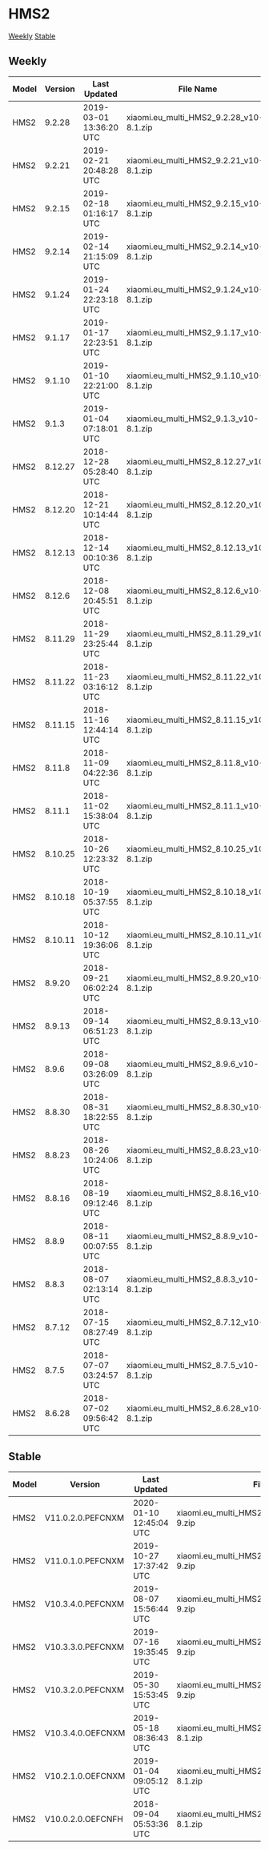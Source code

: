 # HMS2
[Weekly](#Weekly)  [Stable](#Stable)
## Weekly
| Model | Version | Last Updated | File Name | Size | Download Link |
| ---- | ---- | ---- | ---- | ---- | ---- |
| HMS2 | 9.2.28 | 2019-03-01 13:36:20 UTC | xiaomi.eu_multi_HMS2_9.2.28_v10-8.1.zip | 1.1 GB | [SourceForge](https://sourceforge.net/projects/xiaomi-eu-multilang-miui-roms/files/xiaomi.eu/MIUI-WEEKLY-RELEASES/9.2.28/xiaomi.eu_multi_HMS2_9.2.28_v10-8.1.zip/download) |
| HMS2 | 9.2.21 | 2019-02-21 20:48:28 UTC | xiaomi.eu_multi_HMS2_9.2.21_v10-8.1.zip | 1.2 GB | [SourceForge](https://sourceforge.net/projects/xiaomi-eu-multilang-miui-roms/files/xiaomi.eu/MIUI-WEEKLY-RELEASES/9.2.21/xiaomi.eu_multi_HMS2_9.2.21_v10-8.1.zip/download) |
| HMS2 | 9.2.15 | 2019-02-18 01:16:17 UTC | xiaomi.eu_multi_HMS2_9.2.15_v10-8.1.zip | 1.2 GB | [SourceForge](https://sourceforge.net/projects/xiaomi-eu-multilang-miui-roms/files/xiaomi.eu/MIUI-WEEKLY-RELEASES/9.2.15/xiaomi.eu_multi_HMS2_9.2.15_v10-8.1.zip/download) |
| HMS2 | 9.2.14 | 2019-02-14 21:15:09 UTC | xiaomi.eu_multi_HMS2_9.2.14_v10-8.1.zip | 1.2 GB | [SourceForge](https://sourceforge.net/projects/xiaomi-eu-multilang-miui-roms/files/xiaomi.eu/MIUI-WEEKLY-RELEASES/9.2.14/xiaomi.eu_multi_HMS2_9.2.14_v10-8.1.zip/download) |
| HMS2 | 9.1.24 | 2019-01-24 22:23:18 UTC | xiaomi.eu_multi_HMS2_9.1.24_v10-8.1.zip | 1.2 GB | [SourceForge](https://sourceforge.net/projects/xiaomi-eu-multilang-miui-roms/files/xiaomi.eu/MIUI-WEEKLY-RELEASES/9.1.24/xiaomi.eu_multi_HMS2_9.1.24_v10-8.1.zip/download) |
| HMS2 | 9.1.17 | 2019-01-17 22:23:51 UTC | xiaomi.eu_multi_HMS2_9.1.17_v10-8.1.zip | 1.2 GB | [SourceForge](https://sourceforge.net/projects/xiaomi-eu-multilang-miui-roms/files/xiaomi.eu/MIUI-WEEKLY-RELEASES/9.1.17/xiaomi.eu_multi_HMS2_9.1.17_v10-8.1.zip/download) |
| HMS2 | 9.1.10 | 2019-01-10 22:21:00 UTC | xiaomi.eu_multi_HMS2_9.1.10_v10-8.1.zip | 1.2 GB | [SourceForge](https://sourceforge.net/projects/xiaomi-eu-multilang-miui-roms/files/xiaomi.eu/MIUI-WEEKLY-RELEASES/9.1.10/xiaomi.eu_multi_HMS2_9.1.10_v10-8.1.zip/download) |
| HMS2 | 9.1.3 | 2019-01-04 07:18:01 UTC | xiaomi.eu_multi_HMS2_9.1.3_v10-8.1.zip | 1.2 GB | [SourceForge](https://sourceforge.net/projects/xiaomi-eu-multilang-miui-roms/files/xiaomi.eu/MIUI-WEEKLY-RELEASES/9.1.3/xiaomi.eu_multi_HMS2_9.1.3_v10-8.1.zip/download) |
| HMS2 | 8.12.27 | 2018-12-28 05:28:40 UTC | xiaomi.eu_multi_HMS2_8.12.27_v10-8.1.zip | 1.2 GB | [SourceForge](https://sourceforge.net/projects/xiaomi-eu-multilang-miui-roms/files/xiaomi.eu/MIUI-WEEKLY-RELEASES/8.12.27/xiaomi.eu_multi_HMS2_8.12.27_v10-8.1.zip/download) |
| HMS2 | 8.12.20 | 2018-12-21 10:14:44 UTC | xiaomi.eu_multi_HMS2_8.12.20_v10-8.1.zip | 1.2 GB | [SourceForge](https://sourceforge.net/projects/xiaomi-eu-multilang-miui-roms/files/xiaomi.eu/MIUI-WEEKLY-RELEASES/8.12.20/xiaomi.eu_multi_HMS2_8.12.20_v10-8.1.zip/download) |
| HMS2 | 8.12.13 | 2018-12-14 00:10:36 UTC | xiaomi.eu_multi_HMS2_8.12.13_v10-8.1.zip | 1.1 GB | [SourceForge](https://sourceforge.net/projects/xiaomi-eu-multilang-miui-roms/files/xiaomi.eu/MIUI-WEEKLY-RELEASES/8.12.13/xiaomi.eu_multi_HMS2_8.12.13_v10-8.1.zip/download) |
| HMS2 | 8.12.6 | 2018-12-08 20:45:51 UTC | xiaomi.eu_multi_HMS2_8.12.6_v10-8.1.zip | 1.2 GB | [SourceForge](https://sourceforge.net/projects/xiaomi-eu-multilang-miui-roms/files/xiaomi.eu/MIUI-WEEKLY-RELEASES/8.12.6/xiaomi.eu_multi_HMS2_8.12.6_v10-8.1.zip/download) |
| HMS2 | 8.11.29 | 2018-11-29 23:25:44 UTC | xiaomi.eu_multi_HMS2_8.11.29_v10-8.1.zip | 1.1 GB | [SourceForge](https://sourceforge.net/projects/xiaomi-eu-multilang-miui-roms/files/xiaomi.eu/MIUI-WEEKLY-RELEASES/8.11.29/xiaomi.eu_multi_HMS2_8.11.29_v10-8.1.zip/download) |
| HMS2 | 8.11.22 | 2018-11-23 03:16:12 UTC | xiaomi.eu_multi_HMS2_8.11.22_v10-8.1.zip | 1.1 GB | [SourceForge](https://sourceforge.net/projects/xiaomi-eu-multilang-miui-roms/files/xiaomi.eu/MIUI-WEEKLY-RELEASES/8.11.22/xiaomi.eu_multi_HMS2_8.11.22_v10-8.1.zip/download) |
| HMS2 | 8.11.15 | 2018-11-16 12:44:14 UTC | xiaomi.eu_multi_HMS2_8.11.15_v10-8.1.zip | 1.1 GB | [SourceForge](https://sourceforge.net/projects/xiaomi-eu-multilang-miui-roms/files/xiaomi.eu/MIUI-WEEKLY-RELEASES/8.11.15/xiaomi.eu_multi_HMS2_8.11.15_v10-8.1.zip/download) |
| HMS2 | 8.11.8 | 2018-11-09 04:22:36 UTC | xiaomi.eu_multi_HMS2_8.11.8_v10-8.1.zip | 1.1 GB | [SourceForge](https://sourceforge.net/projects/xiaomi-eu-multilang-miui-roms/files/xiaomi.eu/MIUI-WEEKLY-RELEASES/8.11.8/xiaomi.eu_multi_HMS2_8.11.8_v10-8.1.zip/download) |
| HMS2 | 8.11.1 | 2018-11-02 15:38:04 UTC | xiaomi.eu_multi_HMS2_8.11.1_v10-8.1.zip | 1.1 GB | [SourceForge](https://sourceforge.net/projects/xiaomi-eu-multilang-miui-roms/files/xiaomi.eu/MIUI-WEEKLY-RELEASES/8.11.1/xiaomi.eu_multi_HMS2_8.11.1_v10-8.1.zip/download) |
| HMS2 | 8.10.25 | 2018-10-26 12:23:32 UTC | xiaomi.eu_multi_HMS2_8.10.25_v10-8.1.zip | 1.1 GB | [SourceForge](https://sourceforge.net/projects/xiaomi-eu-multilang-miui-roms/files/xiaomi.eu/MIUI-WEEKLY-RELEASES/8.10.25/xiaomi.eu_multi_HMS2_8.10.25_v10-8.1.zip/download) |
| HMS2 | 8.10.18 | 2018-10-19 05:37:55 UTC | xiaomi.eu_multi_HMS2_8.10.18_v10-8.1.zip | 1.1 GB | [SourceForge](https://sourceforge.net/projects/xiaomi-eu-multilang-miui-roms/files/xiaomi.eu/MIUI-WEEKLY-RELEASES/8.10.18/xiaomi.eu_multi_HMS2_8.10.18_v10-8.1.zip/download) |
| HMS2 | 8.10.11 | 2018-10-12 19:36:06 UTC | xiaomi.eu_multi_HMS2_8.10.11_v10-8.1.zip | 1.1 GB | [SourceForge](https://sourceforge.net/projects/xiaomi-eu-multilang-miui-roms/files/xiaomi.eu/MIUI-WEEKLY-RELEASES/8.10.11/xiaomi.eu_multi_HMS2_8.10.11_v10-8.1.zip/download) |
| HMS2 | 8.9.20 | 2018-09-21 06:02:24 UTC | xiaomi.eu_multi_HMS2_8.9.20_v10-8.1.zip | 1.1 GB | [SourceForge](https://sourceforge.net/projects/xiaomi-eu-multilang-miui-roms/files/xiaomi.eu/MIUI-WEEKLY-RELEASES/8.9.20/xiaomi.eu_multi_HMS2_8.9.20_v10-8.1.zip/download) |
| HMS2 | 8.9.13 | 2018-09-14 06:51:23 UTC | xiaomi.eu_multi_HMS2_8.9.13_v10-8.1.zip | 1.1 GB | [SourceForge](https://sourceforge.net/projects/xiaomi-eu-multilang-miui-roms/files/xiaomi.eu/MIUI-WEEKLY-RELEASES/8.9.13/xiaomi.eu_multi_HMS2_8.9.13_v10-8.1.zip/download) |
| HMS2 | 8.9.6 | 2018-09-08 03:26:09 UTC | xiaomi.eu_multi_HMS2_8.9.6_v10-8.1.zip | 1.1 GB | [SourceForge](https://sourceforge.net/projects/xiaomi-eu-multilang-miui-roms/files/xiaomi.eu/MIUI-WEEKLY-RELEASES/8.9.6/xiaomi.eu_multi_HMS2_8.9.6_v10-8.1.zip/download) |
| HMS2 | 8.8.30 | 2018-08-31 18:22:55 UTC | xiaomi.eu_multi_HMS2_8.8.30_v10-8.1.zip | 1.1 GB | [SourceForge](https://sourceforge.net/projects/xiaomi-eu-multilang-miui-roms/files/xiaomi.eu/MIUI-WEEKLY-RELEASES/8.8.30/xiaomi.eu_multi_HMS2_8.8.30_v10-8.1.zip/download) |
| HMS2 | 8.8.23 | 2018-08-26 10:24:06 UTC | xiaomi.eu_multi_HMS2_8.8.23_v10-8.1.zip | 1.1 GB | [SourceForge](https://sourceforge.net/projects/xiaomi-eu-multilang-miui-roms/files/xiaomi.eu/MIUI-WEEKLY-RELEASES/8.8.23/xiaomi.eu_multi_HMS2_8.8.23_v10-8.1.zip/download) |
| HMS2 | 8.8.16 | 2018-08-19 09:12:46 UTC | xiaomi.eu_multi_HMS2_8.8.16_v10-8.1.zip | 1.1 GB | [SourceForge](https://sourceforge.net/projects/xiaomi-eu-multilang-miui-roms/files/xiaomi.eu/MIUI-WEEKLY-RELEASES/8.8.16/xiaomi.eu_multi_HMS2_8.8.16_v10-8.1.zip/download) |
| HMS2 | 8.8.9 | 2018-08-11 00:07:55 UTC | xiaomi.eu_multi_HMS2_8.8.9_v10-8.1.zip | 1.1 GB | [SourceForge](https://sourceforge.net/projects/xiaomi-eu-multilang-miui-roms/files/xiaomi.eu/MIUI-WEEKLY-RELEASES/8.8.9/xiaomi.eu_multi_HMS2_8.8.9_v10-8.1.zip/download) |
| HMS2 | 8.8.3 | 2018-08-07 02:13:14 UTC | xiaomi.eu_multi_HMS2_8.8.3_v10-8.1.zip | 1.1 GB | [SourceForge](https://sourceforge.net/projects/xiaomi-eu-multilang-miui-roms/files/xiaomi.eu/MIUI-WEEKLY-RELEASES/8.8.3/xiaomi.eu_multi_HMS2_8.8.3_v10-8.1.zip/download) |
| HMS2 | 8.7.12 | 2018-07-15 08:27:49 UTC | xiaomi.eu_multi_HMS2_8.7.12_v10-8.1.zip | 1.0 GB | [SourceForge](https://sourceforge.net/projects/xiaomi-eu-multilang-miui-roms/files/xiaomi.eu/MIUI-WEEKLY-RELEASES/8.7.12/xiaomi.eu_multi_HMS2_8.7.12_v10-8.1.zip/download) |
| HMS2 | 8.7.5 | 2018-07-07 03:24:57 UTC | xiaomi.eu_multi_HMS2_8.7.5_v10-8.1.zip | 1.0 GB | [SourceForge](https://sourceforge.net/projects/xiaomi-eu-multilang-miui-roms/files/xiaomi.eu/MIUI-WEEKLY-RELEASES/8.7.5/xiaomi.eu_multi_HMS2_8.7.5_v10-8.1.zip/download) |
| HMS2 | 8.6.28 | 2018-07-02 09:56:42 UTC | xiaomi.eu_multi_HMS2_8.6.28_v10-8.1.zip | 1.0 GB | [SourceForge](https://sourceforge.net/projects/xiaomi-eu-multilang-miui-roms/files/xiaomi.eu/MIUI-WEEKLY-RELEASES/8.6.28/xiaomi.eu_multi_HMS2_8.6.28_v10-8.1.zip/download) |
## Stable
| Model | Version | Last Updated | File Name | Size | Download Link |
| ---- | ---- | ---- | ---- | ---- | ---- |
| HMS2 | V11.0.2.0.PEFCNXM | 2020-01-10 12:45:04 UTC | xiaomi.eu_multi_HMS2_V11.0.2.0.PEFCNXM_v11-9.zip | 1.2 GB | [SourceForge](https://sourceforge.net/projects/xiaomi-eu-multilang-miui-roms/files/xiaomi.eu/MIUI-STABLE-RELEASES/MIUIv11/xiaomi.eu_multi_HMS2_V11.0.2.0.PEFCNXM_v11-9.zip/download) |
| HMS2 | V11.0.1.0.PEFCNXM | 2019-10-27 17:37:42 UTC | xiaomi.eu_multi_HMS2_V11.0.1.0.PEFCNXM_v11-9.zip | 1.2 GB | [SourceForge](https://sourceforge.net/projects/xiaomi-eu-multilang-miui-roms/files/xiaomi.eu/MIUI-STABLE-RELEASES/MIUIv11/xiaomi.eu_multi_HMS2_V11.0.1.0.PEFCNXM_v11-9.zip/download) |
| HMS2 | V10.3.4.0.PEFCNXM | 2019-08-07 15:56:44 UTC | xiaomi.eu_multi_HMS2_V10.3.4.0.PEFCNXM_v10-9.zip | 1.2 GB | [SourceForge](https://sourceforge.net/projects/xiaomi-eu-multilang-miui-roms/files/xiaomi.eu/MIUI-STABLE-RELEASES/MIUIv10/xiaomi.eu_multi_HMS2_V10.3.4.0.PEFCNXM_v10-9.zip/download) |
| HMS2 | V10.3.3.0.PEFCNXM | 2019-07-16 19:35:45 UTC | xiaomi.eu_multi_HMS2_V10.3.3.0.PEFCNXM_v10-9.zip | 1.2 GB | [SourceForge](https://sourceforge.net/projects/xiaomi-eu-multilang-miui-roms/files/xiaomi.eu/MIUI-STABLE-RELEASES/MIUIv10/xiaomi.eu_multi_HMS2_V10.3.3.0.PEFCNXM_v10-9.zip/download) |
| HMS2 | V10.3.2.0.PEFCNXM | 2019-05-30 15:53:45 UTC | xiaomi.eu_multi_HMS2_V10.3.2.0.PEFCNXM_v10-9.zip | 1.2 GB | [SourceForge](https://sourceforge.net/projects/xiaomi-eu-multilang-miui-roms/files/xiaomi.eu/MIUI-STABLE-RELEASES/MIUIv10/xiaomi.eu_multi_HMS2_V10.3.2.0.PEFCNXM_v10-9.zip/download) |
| HMS2 | V10.3.4.0.OEFCNXM | 2019-05-18 08:36:43 UTC | xiaomi.eu_multi_HMS2_V10.3.4.0.OEFCNXM_v10-8.1.zip | 1.2 GB | [SourceForge](https://sourceforge.net/projects/xiaomi-eu-multilang-miui-roms/files/xiaomi.eu/MIUI-STABLE-RELEASES/MIUIv10/xiaomi.eu_multi_HMS2_V10.3.4.0.OEFCNXM_v10-8.1.zip/download) |
| HMS2 | V10.2.1.0.OEFCNXM | 2019-01-04 09:05:12 UTC | xiaomi.eu_multi_HMS2_V10.2.1.0.OEFCNXM_v10-8.1.zip | 1.2 GB | [SourceForge](https://sourceforge.net/projects/xiaomi-eu-multilang-miui-roms/files/xiaomi.eu/MIUI-STABLE-RELEASES/MIUIv10/xiaomi.eu_multi_HMS2_V10.2.1.0.OEFCNXM_v10-8.1.zip/download) |
| HMS2 | V10.0.2.0.OEFCNFH | 2018-09-04 05:53:36 UTC | xiaomi.eu_multi_HMS2_V10.0.2.0.OEFCNFH_v10-8.1.zip | 1.1 GB | [SourceForge](https://sourceforge.net/projects/xiaomi-eu-multilang-miui-roms/files/xiaomi.eu/MIUI-STABLE-RELEASES/MIUIv10/xiaomi.eu_multi_HMS2_V10.0.2.0.OEFCNFH_v10-8.1.zip/download) |
